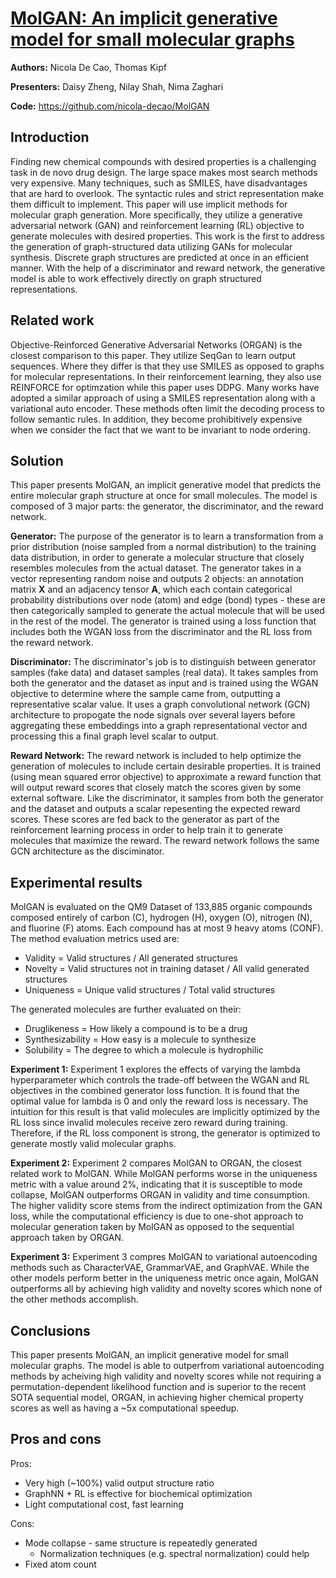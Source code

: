 # [MolGAN: An implicit generative model for small molecular graphs](https://arxiv.org/pdf/1805.11973.pdf)
**Authors:** Nicola De Cao, Thomas Kipf

**Presenters:** Daisy Zheng, Nilay Shah, Nima Zaghari

**Code:** https://github.com/nicola-decao/MolGAN

## Introduction

Finding new chemical compounds with desired properties is a challenging task in de novo drug design. The large space makes most search methods very expensive. Many techniques, such as SMILES, have disadvantages that are hard to overlook. The syntactic rules and strict representation make them difficult to implement. This paper will use implicit methods for molecular graph generation. More specifically, they utilize a generative adversarial network (GAN) and reinforcement learning (RL) objective to generate molecules with desired properties. This work is the first to address the generation of graph-structured data utilizing GANs for molecular synthesis. Discrete graph structures are predicted at once in an efficient manner. With the help of a discriminator and reward network, the generative model is able to work effectively directly on graph structured representations. 

## Related work

Objective-Reinforced Generative Adversarial Networks (ORGAN) is the closest comparison to this paper. They utilize SeqGan to learn output sequences. Where they differ is that they use SMILES as opposed to graphs for molecular representations. In their reinforcement learning, they also use REINFORCE for optimzation while this paper uses DDPG. Many works have adopted a similar approach of using a SMILES representation along with a variational auto encoder. These methods often limit the decoding process to follow semantic rules. In addition, they become prohibitively expensive when we consider the fact that we want to be invariant to node ordering.  

## Solution
This paper presents MolGAN, an implicit generative model that predicts the entire molecular graph structure at once for small molecules. The model is composed of 3 major parts: the generator, the discriminator, and the reward network.

**Generator:** The purpose of the generator is to learn a transformation from a prior distribution (noise sampled from a normal distribution) to the training data distribution, in order to generate a molecular structure that closely resembles molecules from the actual dataset. The generator takes in a vector representing random noise and outputs 2 objects: an annotation matrix **X** and an adjacency tensor **A**, which each contain categorical probability distributions over node (atom) and edge (bond) types - these are then categorically sampled to generate the actual molecule that will be used in the rest of the model. The generator is trained using a loss function that includes both the WGAN loss from the discriminator and the RL loss from the reward network.

**Discriminator:** The discriminator's job is to distinguish between generator samples (fake data) and dataset samples (real data). It takes samples from both the generator and the dataset as input and is trained using the WGAN objective to determine where the sample came from, outputting a representative scalar value. It uses a graph convolutional network (GCN) architecture to propogate the node signals over several layers before aggregating these embeddings into a graph representational vector and processing this a final graph level scalar to output.

**Reward Network:** The reward network is included to help optimize the generation of molecules to include certain desirable properties. It is trained (using mean squared error objective) to approximate a reward function that will output reward scores that closely match the scores given by some external software. Like the discriminator, it samples from both the generator and the dataset and outputs a scalar repesenting the expected reward scores. These scores are fed back to the generator as part of the reinforcement learning process in order to help train it to generate molecules that maximize the reward. The reward network follows the same GCN architecture as the disciminator.

## Experimental results

MolGAN is evaluated on the QM9 Dataset of 133,885 organic compounds composed entirely of carbon (C), hydrogen (H), oxygen (O), nitrogen (N), and fluorine (F) atoms. Each compound has at most 9 heavy atoms (CONF). The method evaluation metrics used are: 
* Validity = Valid structures / All generated structures 
* Novelty = Valid structures not in training dataset / All valid generated structures 
* Uniqueness = Unique valid structures / Total valid structures

The generated molecules are further evaluated on their: 
* Druglikeness = How likely a compound is to be a drug
* Synthesizability = How easy is a molecule to synthesize 
* Solubility = The degree to which a molecule is hydrophilic

**Experiment 1:** Experiment 1 explores the effects of varying the lambda hyperparameter which controls the trade-off between the WGAN and RL objectives in the combined generator loss function. It is found that the optimal value for lambda is 0 and only the reward loss is necessary. The intuition for this result is that valid molecules are implicitly optimized by the RL loss since invalid molecules receive zero reward during training. Therefore, if the RL loss component is strong, the generator is optimized to generate mostly valid molecular graphs. 

**Experiment 2:** Experiment 2 compares MolGAN to ORGAN, the closest related work to MolGAN. While MolGAN performs worse in the uniqueness metric with a value around 2%, indicating that it is susceptible to mode collapse, MolGAN outperforms ORGAN in validity and time consumption. The higher validity score stems from the indirect optimization from the GAN loss, while the computational efficiency is due to one-shot approach to molecular generation taken by MolGAN as opposed to the sequential approach taken by ORGAN.

**Experiment 3:** Experiment 3 compres MolGAN to variational autoencoding methods such as CharacterVAE, GrammarVAE, and GraphVAE. While the other models perform better in the uniqueness metric once again, MolGAN outperforms all by achieving high validity and novelty scores which none of the other methods accomplish. 


## Conclusions

This paper presents MolGAN, an implicit generative model for small molecular graphs. The model is able to outperfrom variational autoencoding methods by acheiving high validity and novelty scores while not requiring a permutation-dependent likelihood function and is superior to the recent SOTA sequential model, ORGAN, in achieving higher chemical property scores as well as having a ~5x computational speedup.  

## Pros and cons

Pros:
* Very high (~100%) valid output structure ratio
* GraphNN + RL is effective for biochemical optimization 
* Light computational cost, fast learning

Cons:
* Mode collapse - same structure is repeatedly generated
  * Normalization techniques (e.g. spectral normalization) could help
* Fixed atom count


